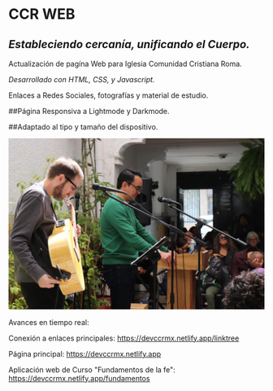 # CCR WEB
## _Estableciendo cercanía, unificando el Cuerpo._

Actualización de pagína Web para Iglesia Comunidad Cristiana Roma.

*Desarrollado con HTML, CSS, y Javascript.*

Enlaces a Redes Sociales, fotografías y material de estudio.

##Página Responsiva a Lightmode y Darkmode.

##Adaptado al tipo y tamaño del dispositivo.


![Demostración](https://github.com/Soluvirtus/CCR-Web/blob/main/img/ccr1.jpeg?raw=true)


Avances en tiempo real:


Conexión a enlaces principales:
https://devccrmx.netlify.app/linktree


Página principal: 
https://devccrmx.netlify.app

Aplicación web de Curso "Fundamentos de la fe":
https://devccrmx.netlify.app/fundamentos
